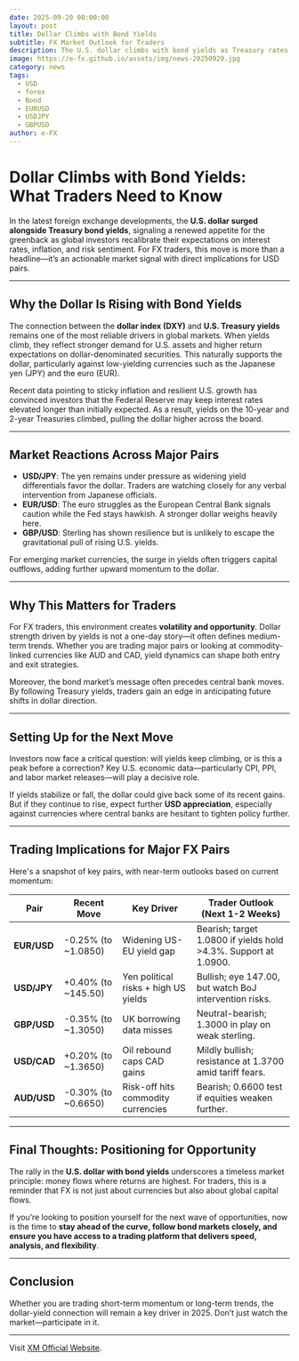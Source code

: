 ```yaml
---
date: 2025-09-20 00:00:00
layout: post
title: Dollar Climbs with Bond Yields
subtitle: FX Market Outlook for Traders
description: The U.S. dollar climbs with bond yields as Treasury rates rise. Discover what this means for FX traders, USD pairs, and trading opportunities in 2025.
image: https://e-fx.github.io/assets/img/news-20250920.jpg
category: news
tags:
  - USD
  - forex
  - Bond
  - EURUSD
  - USDJPY
  - GBPUSD
author: e-FX
---
```



# Dollar Climbs with Bond Yields: What Traders Need to Know  

In the latest foreign exchange developments, the **U.S. dollar surged alongside Treasury bond yields**, signaling a renewed appetite for the greenback as global investors recalibrate their expectations on interest rates, inflation, and risk sentiment. For FX traders, this move is more than a headline—it’s an actionable market signal with direct implications for USD pairs.  

---

## Why the Dollar Is Rising with Bond Yields  

The connection between the **dollar index (DXY)** and **U.S. Treasury yields** remains one of the most reliable drivers in global markets. When yields climb, they reflect stronger demand for U.S. assets and higher return expectations on dollar-denominated securities. This naturally supports the dollar, particularly against low-yielding currencies such as the Japanese yen (JPY) and the euro (EUR).  

Recent data pointing to sticky inflation and resilient U.S. growth has convinced investors that the Federal Reserve may keep interest rates elevated longer than initially expected. As a result, yields on the 10-year and 2-year Treasuries climbed, pulling the dollar higher across the board.  

---

## Market Reactions Across Major Pairs  

- **USD/JPY**: The yen remains under pressure as widening yield differentials favor the dollar. Traders are watching closely for any verbal intervention from Japanese officials.  
- **EUR/USD**: The euro struggles as the European Central Bank signals caution while the Fed stays hawkish. A stronger dollar weighs heavily here.  
- **GBP/USD**: Sterling has shown resilience but is unlikely to escape the gravitational pull of rising U.S. yields.  

For emerging market currencies, the surge in yields often triggers capital outflows, adding further upward momentum to the dollar.  

---

## Why This Matters for Traders  

For FX traders, this environment creates **volatility and opportunity**. Dollar strength driven by yields is not a one-day story—it often defines medium-term trends. Whether you are trading major pairs or looking at commodity-linked currencies like AUD and CAD, yield dynamics can shape both entry and exit strategies.  

Moreover, the bond market’s message often precedes central bank moves. By following Treasury yields, traders gain an edge in anticipating future shifts in dollar direction.  

---

## Setting Up for the Next Move  

Investors now face a critical question: will yields keep climbing, or is this a peak before a correction? Key U.S. economic data—particularly CPI, PPI, and labor market releases—will play a decisive role.  

If yields stabilize or fall, the dollar could give back some of its recent gains. But if they continue to rise, expect further **USD appreciation**, especially against currencies where central banks are hesitant to tighten policy further.  

---

## Trading Implications for Major FX Pairs

Here's a snapshot of key pairs, with near-term outlooks based on current momentum:

| Pair        | Recent Move        | Key Driver                          | Trader Outlook (Next 1-2 Weeks)                     |
|-------------|--------------------|-------------------------------------|----------------------------------------------------|
| **EUR/USD** | -0.25% (to ~1.0850) | Widening US-EU yield gap           | Bearish; target 1.0800 if yields hold >4.3%. Support at 1.0900. |
| **USD/JPY** | +0.40% (to ~145.50) | Yen political risks + high US yields | Bullish; eye 147.00, but watch BoJ intervention risks. |
| **GBP/USD** | -0.35% (to ~1.3050) | UK borrowing data misses           | Neutral-bearish; 1.3000 in play on weak sterling.  |
| **USD/CAD** | +0.20% (to ~1.3650) | Oil rebound caps CAD gains         | Mildly bullish; resistance at 1.3700 amid tariff fears. |
| **AUD/USD** | -0.30% (to ~0.6650) | Risk-off hits commodity currencies | Bearish; 0.6600 test if equities weaken further.   |

---

## Final Thoughts: Positioning for Opportunity  

The rally in the **U.S. dollar with bond yields** underscores a timeless market principle: money flows where returns are highest. For traders, this is a reminder that FX is not just about currencies but also about global capital flows.  

If you’re looking to position yourself for the next wave of opportunities, now is the time to **stay ahead of the curve, follow bond markets closely, and ensure you have access to a trading platform that delivers speed, analysis, and flexibility**.  

---


## Conclusion
Whether you are trading short-term momentum or long-term trends, the dollar-yield connection will remain a key driver in 2025. Don’t just watch the market—participate in it.  

---


Visit [XM Official Website](https://clicks.pipaffiliates.com/c?c=550036&l=en&p=0).
